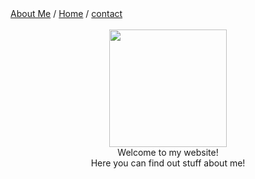 <!DOCTYPE html>
<html>
<title>thetoastedpotato's website</title>
<link rel="icon" type="image/x-icon" href="favicon.ico">
<link rel="stylesheet" href="styles/StyleSheet1.css">
<body>
<nav>
<div class="links">
<a href="/about">About Me</a>
/
<a href="/index.html">Home</a>
/
<a href="">contact</a>
</div>
</nav>
<br>
<center><img src="https://basil.cafe/img/buttons/luckystar.gif" width="188px"></a></center>
<center>Welcome to my website!</center>
<center>Here you can find out stuff about me!</center>
  </body>
</html>
